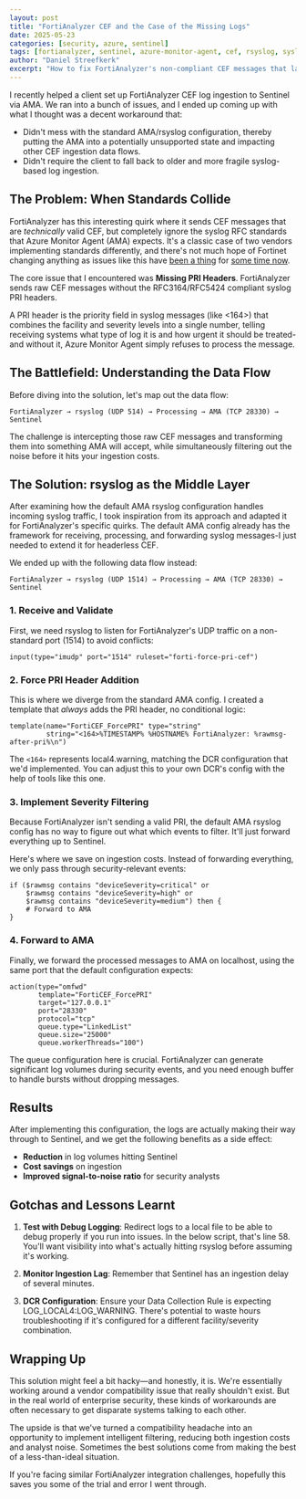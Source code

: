 ```yaml
---
layout: post
title: "FortiAnalyzer CEF and the Case of the Missing Logs"
date: 2025-05-23
categories: [security, azure, sentinel]
tags: [fortianalyzer, sentinel, azure-monitor-agent, cef, rsyslog, syslog, log-ingestion, fortinet]
author: "Daniel Streefkerk"
excerpt: "How to fix FortiAnalyzer's non-compliant CEF messages that lack syslog PRI headers when ingesting to Microsoft Sentinel via Azure Monitor Agent, while reducing ingestion costs through intelligent filtering."
---
```


I recently helped a client set up FortiAnalyzer CEF log ingestion to Sentinel via AMA. We ran into a bunch of issues, and I ended up coming up with what I thought was a decent workaround that:

* Didn't mess with the standard AMA/rsyslog configuration, thereby putting the AMA into a potentially unsupported state and impacting other CEF ingestion data flows.
* Didn't require the client to fall back to older and more fragile syslog-based log ingestion.

## The Problem: When Standards Collide

FortiAnalyzer has this interesting quirk where it sends CEF messages that are *technically* valid CEF, but completely ignore the syslog RFC standards that Azure Monitor Agent (AMA) expects. It's a classic case of two vendors implementing standards differently, and there's not much hope of Fortinet changing anything as issues like this have [been a thing](https://community.graylog.org/t/fortinet-cef-formatting-issues/12017) for [some time now](https://www.syslog-ng.com/community/b/blog/posts/parsing-fortigate-logs-and-other-syslog-ng-3-31-news).

The core issue that I encountered was **Missing PRI Headers**. FortiAnalyzer sends raw CEF messages without the RFC3164/RFC5424 compliant syslog PRI headers.

A PRI header is the priority field in syslog messages (like <164>) that combines the facility and severity levels into a single number, telling receiving systems what type of log it is and how urgent it should be treated-and without it, Azure Monitor Agent simply refuses to process the message.

## The Battlefield: Understanding the Data Flow

Before diving into the solution, let's map out the data flow:

```
FortiAnalyzer → rsyslog (UDP 514) → Processing → AMA (TCP 28330) → Sentinel
```

The challenge is intercepting those raw CEF messages and transforming them into something AMA will accept, while simultaneously filtering out the noise before it hits your ingestion costs.

## The Solution: rsyslog as the Middle Layer

After examining how the default AMA rsyslog configuration handles incoming syslog traffic, I took inspiration from its approach and adapted it for FortiAnalyzer's specific quirks. The default AMA config already has the framework for receiving, processing, and forwarding syslog messages-I just needed to extend it for headerless CEF.

We ended up with the following data flow instead:

```
FortiAnalyzer → rsyslog (UDP 1514) → Processing → AMA (TCP 28330) → Sentinel
```

### 1. Receive and Validate

First, we need rsyslog to listen for FortiAnalyzer's UDP traffic on a non-standard port (1514) to avoid conflicts:

```
input(type="imudp" port="1514" ruleset="forti-force-pri-cef")
```

### 2. Force PRI Header Addition

This is where we diverge from the standard AMA config. I created a template that *always* adds the PRI header, no conditional logic:

```
template(name="FortiCEF_ForcePRI" type="string" 
         string="<164>%TIMESTAMP% %HOSTNAME% FortiAnalyzer: %rawmsg-after-pri%\n")
```

The `<164>` represents local4.warning, matching the DCR configuration that we'd implemented. You can adjust this to your own DCR's config with the help of tools like this one.

### 3. Implement Severity Filtering

Because FortiAnalyzer isn't sending a valid PRI, the default AMA rsyslog config has no way to figure out what which events to filter. It'll just forward everything up to Sentinel. 

Here's where we save on ingestion costs. Instead of forwarding everything, we only pass through security-relevant events:

```
if ($rawmsg contains "deviceSeverity=critical" or 
    $rawmsg contains "deviceSeverity=high" or 
    $rawmsg contains "deviceSeverity=medium") then {
    # Forward to AMA
}
```

### 4. Forward to AMA

Finally, we forward the processed messages to AMA on localhost, using the same port that the default configuration expects:

```
action(type="omfwd"
       template="FortiCEF_ForcePRI"
       target="127.0.0.1"
       port="28330"
       protocol="tcp"
       queue.type="LinkedList"
       queue.size="25000" 
       queue.workerThreads="100")
```

The queue configuration here is crucial. FortiAnalyzer can generate significant log volumes during security events, and you need enough buffer to handle bursts without dropping messages.

## Results

After implementing this configuration, the logs are actually making their way through to Sentinel, and we get the following benefits as a side effect:

- **Reduction** in log volumes hitting Sentinel
- **Cost savings** on ingestion
- **Improved signal-to-noise ratio** for security analysts

## Gotchas and Lessons Learnt

1. **Test with Debug Logging**: Redirect logs to a local file to be able to debug properly if you run into issues. In the below script, that's line 58. You'll want visibility into what's actually hitting rsyslog before assuming it's working.

2. **Monitor Ingestion Lag**: Remember that Sentinel has an ingestion delay of several minutes.

3. **DCR Configuration**: Ensure your Data Collection Rule is expecting LOG_LOCAL4:LOG_WARNING. There's potential to waste hours troubleshooting if it's configured for a different facility/severity combination.

## Wrapping Up
This solution might feel a bit hacky—and honestly, it is. We're essentially working around a vendor compatibility issue that really shouldn't exist. But in the real world of enterprise security, these kinds of workarounds are often necessary to get disparate systems talking to each other.

The upside is that we've turned a compatibility headache into an opportunity to implement intelligent filtering, reducing both ingestion costs and analyst noise. Sometimes the best solutions come from making the best of a less-than-ideal situation.

If you're facing similar FortiAnalyzer integration challenges, hopefully this saves you some of the trial and error I went through.

<script src="https://gist.github.com/dstreefkerk/07e2c942136f27dff13d04b3f5f33f77.js"></script>
